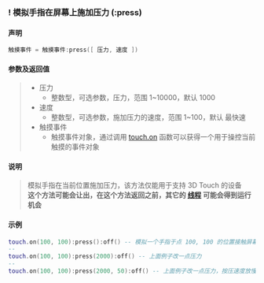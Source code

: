 ### \! 模拟手指在屏幕上施加压力 \(**:press**\)


#### 声明
```lua
触摸事件 = 触摸事件:press([ 压力, 速度 ])
```


#### 参数及返回值
> - 压力
>   - 整数型，可选参数，压力，范围 1~10000，默认 1000
> - 速度
>   - 整数型，可选参数，施加压力的速度，范围 1~100，默认 最快速
> - 触摸事件
>   - 触摸事件对象，通过调用 [touch.on](/Handbook/touch/touch.on.md) 函数可以获得一个用于操控当前触摸的事件对象


#### 说明
> 模拟手指在当前位置施加压力，该方法仅能用于支持 3D Touch 的设备  
> **这个方法可能会让出，在这个方法返回之前，其它的 [线程](/Handbook/thread/README.md) 可能会得到运行机会**  


#### 示例  
```lua
touch.on(100, 100):press():off() -- 模拟一个手指于点 100, 100 的位置接触屏幕，然后用力按下去，然后松手
--
touch.on(100, 100):press(2000):off() -- 上面例子改一点压力
--
touch.on(100, 100):press(2000, 50):off() -- 上面例子改一点压力，按压速度放慢
```

